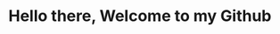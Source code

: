 <h1>Hello there, Welcome to my Github</h1>

<!-- <p>Welcome to my page! </br> I'm Ezzeddine, Fullstack Developer / UI Designer from <img src="https://cdn-icons-png.flaticon.com/512/6176/6176836.png" height="100" width="100" style="margin-top:8px"/> <b>Tunis, Tunisia</b>. </p>
 -->

